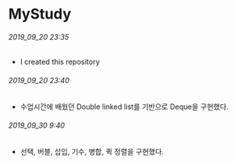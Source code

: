 # MyStudy

###### 2019_09_20 23:35

- I created this repository

###### 2019_09_20 23:40

- 수업시간에 배웠던 Double linked list를 기반으로 Deque을 구현했다.

###### 2019_09_30 9:40

- 선택, 버블, 삽입, 기수, 병합, 퀵 정렬을 구현했다.

